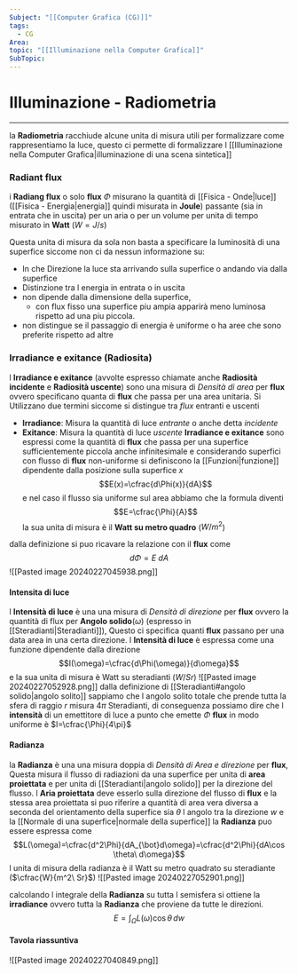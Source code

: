 ```yaml
---
Subject: "[[Computer Grafica (CG)]]"
tags:
  - CG
Area: 
topic: "[[Illuminazione nella Computer Grafica]]"
SubTopic:
---
```


# Illuminazione - Radiometria
---
la __Radiometria__ racchiude alcune unita di misura utili per formalizzare come rappresentiamo la luce, questo ci permette di formalizzare l [[Illuminazione nella Computer Grafica|illuminazione di una scena sintetica]] 



### Radiant flux
i __Radiang flux__ o solo __flux__  $\Phi$ misurano la quantità di [[Fisica - Onde|luce]] ([[Fisica - Energia|energia]] quindi misurata in __Joule__) passante (sia in entrata che in uscita) per un aria o per un volume per unita di tempo misurato in __Watt__ ($W=J/s$)

Questa unita di misura da sola non basta a specificare la luminosità di una superfice siccome non ci da nessun informazione su:
- In che Direzione la luce sta arrivando sulla superfice o andando via dalla superfice 
- Distinzione tra l energia in entrata o in uscita 
- non dipende dalla dimensione della superfice, 
	- con flux fisso una superfice piu ampia apparirà meno luminosa rispetto ad una piu piccola.
- non distingue se il passaggio di energia è uniforme o ha aree che sono preferite rispetto ad altre


###  Irradiance e exitance (Radiosita)
l __Irradiance e exitance__ (avvolte espresso chiamate anche __Radiosità incidente__ e __Radiosità uscente__) sono una misura di _Densità di area_ per __flux__ ovvero specificano quanta di __flux__ che passa per una area unitaria. Si Utilizzano due termini siccome si distingue tra _flux_ entranti e uscenti
- __Irradiance__: Misura la quantità di luce _entrante_ o anche detta _incidente_
- __Exitance__: Misura la quantità di luce _uscente_ 
__Irradiance e exitance__ sono espressi come la quantità di __flux__ che passa per una superfice sufficientemente piccola anche infinitesimale e considerando superfici con flusso di __flux__ non-uniforme si definiscono la [[Funzioni|funzione]] dipendente dalla posizione sulla superfice $x$ $$E(x)=\cfrac{d\Phi(x)}{dA}$$e nel caso il flusso sia uniforme sul area abbiamo che la formula diventi $$E=\cfrac{\Phi}{A}$$ la sua unita di misura è il __Watt su metro quadro__ ($W/m^2$)

dalla definizione si puo ricavare la relazione con il __flux__ come $$d\Phi = E\ dA$$
![[Pasted image 20240227045938.png]]
#### Intensita di luce
l __Intensità di luce__ è una una misura di _Densità di direzione_ per __flux__ ovvero la quantità di flux per __Angolo solido__($\omega$) (espresso in [[Steradianti|Steradianti]]), Questo ci specifica quanti __flux__ passano per una data area in una certa direzione.
l __Intensità di luce__ è espressa come una funzione dipendente dalla direzione$$I(\omega)=\cfrac{d\Phi(\omega)}{d\omega}$$e la sua unita di misura è Watt su steradianti ($W/Sr$)
![[Pasted image 20240227052928.png]]
dalla definizione di [[Steradianti#angolo solido|angolo solito]] sappiamo che l angolo solito totale che prende tutta la sfera di raggio $r$ misura $4\pi$ Steradianti, di conseguenza possiamo dire che l __intensità__ di un emettitore di luce a punto che emette $\Phi$ __flux__  in modo uniforme è $I=\cfrac{\Phi}{4\pi}$

#### Radianza
la __Radianza__ è una una misura doppia di _Densità di Area e direzione_ per __flux__, Questa misura il flusso di radiazioni da una superfice per unita di __area proiettata__ e per unita di [[Steradianti|angolo solido]] per la direzione del flusso.
l __Aria proiettata__ deve esserlo sulla direzione del flusso di __flux__ e la stessa area proiettata si puo riferire a quantità di area vera diversa a seconda del orientamento della superfice 
sia $\theta$ l angolo tra la direzione $w$ e la [[Normale di una superfice|normale della superfice]]
la __Radianza__ puo essere espressa come $$L(\omega)=\cfrac{d^2\Phi}{dA_{\bot}d\omega}=\cfrac{d^2\Phi}{dA\cos \theta\  d\omega}$$
l unita di misura della radianza è il Watt su metro quadrato su steradiante ($\cfrac{W}{m^2\ Sr}$)
![[Pasted image 20240227052901.png]]

calcolando l integrale della __Radianza__ su tutta l semisfera si ottiene la __irradiance__ ovvero tutta la __Radianza__ che proviene da tutte le direzioni.$$E= \int_\Omega L(\omega) \cos \theta\, dw $$


#### Tavola riassuntiva
![[Pasted image 20240227040849.png]]